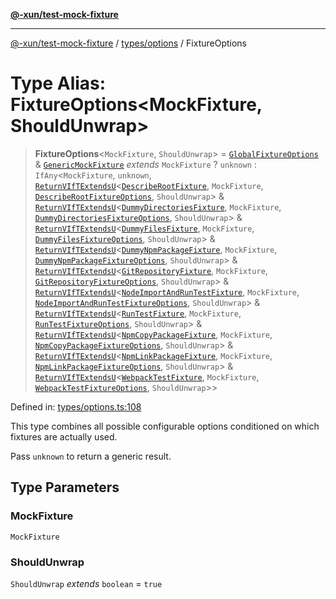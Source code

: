 [**@-xun/test-mock-fixture**](../../../README.md)

***

[@-xun/test-mock-fixture](../../../README.md) / [types/options](../README.md) / FixtureOptions

# Type Alias: FixtureOptions\<MockFixture, ShouldUnwrap\>

> **FixtureOptions**\<`MockFixture`, `ShouldUnwrap`\> = [`GlobalFixtureOptions`](GlobalFixtureOptions.md) & [`GenericMockFixture`](../../fixtures/type-aliases/GenericMockFixture.md) *extends* `MockFixture` ? `unknown` : `IfAny`\<`MockFixture`, `unknown`, [`ReturnVIfTExtendsU`](../../util/type-aliases/ReturnVIfTExtendsU.md)\<[`DescribeRootFixture`](../../../fixtures/describe-root/type-aliases/DescribeRootFixture.md), `MockFixture`, [`DescribeRootFixtureOptions`](../../../fixtures/describe-root/type-aliases/DescribeRootFixtureOptions.md), `ShouldUnwrap`\> & [`ReturnVIfTExtendsU`](../../util/type-aliases/ReturnVIfTExtendsU.md)\<[`DummyDirectoriesFixture`](../../../fixtures/dummy-directories/type-aliases/DummyDirectoriesFixture.md), `MockFixture`, [`DummyDirectoriesFixtureOptions`](../../../fixtures/dummy-directories/type-aliases/DummyDirectoriesFixtureOptions.md), `ShouldUnwrap`\> & [`ReturnVIfTExtendsU`](../../util/type-aliases/ReturnVIfTExtendsU.md)\<[`DummyFilesFixture`](../../../fixtures/dummy-files/type-aliases/DummyFilesFixture.md), `MockFixture`, [`DummyFilesFixtureOptions`](../../../fixtures/dummy-files/type-aliases/DummyFilesFixtureOptions.md), `ShouldUnwrap`\> & [`ReturnVIfTExtendsU`](../../util/type-aliases/ReturnVIfTExtendsU.md)\<[`DummyNpmPackageFixture`](../../../fixtures/dummy-npm-package/type-aliases/DummyNpmPackageFixture.md), `MockFixture`, [`DummyNpmPackageFixtureOptions`](../../../fixtures/dummy-npm-package/type-aliases/DummyNpmPackageFixtureOptions.md), `ShouldUnwrap`\> & [`ReturnVIfTExtendsU`](../../util/type-aliases/ReturnVIfTExtendsU.md)\<[`GitRepositoryFixture`](../../../fixtures/git-repository/type-aliases/GitRepositoryFixture.md), `MockFixture`, [`GitRepositoryFixtureOptions`](../../../fixtures/git-repository/type-aliases/GitRepositoryFixtureOptions.md), `ShouldUnwrap`\> & [`ReturnVIfTExtendsU`](../../util/type-aliases/ReturnVIfTExtendsU.md)\<[`NodeImportAndRunTestFixture`](../../../fixtures/node-import-and-run-test/type-aliases/NodeImportAndRunTestFixture.md), `MockFixture`, [`NodeImportAndRunTestFixtureOptions`](../../../fixtures/node-import-and-run-test/type-aliases/NodeImportAndRunTestFixtureOptions.md), `ShouldUnwrap`\> & [`ReturnVIfTExtendsU`](../../util/type-aliases/ReturnVIfTExtendsU.md)\<[`RunTestFixture`](../../../fixtures/run-test/type-aliases/RunTestFixture.md), `MockFixture`, [`RunTestFixtureOptions`](../../../fixtures/run-test/type-aliases/RunTestFixtureOptions.md), `ShouldUnwrap`\> & [`ReturnVIfTExtendsU`](../../util/type-aliases/ReturnVIfTExtendsU.md)\<[`NpmCopyPackageFixture`](../../../fixtures/npm-copy-package/type-aliases/NpmCopyPackageFixture.md), `MockFixture`, [`NpmCopyPackageFixtureOptions`](../../../fixtures/npm-copy-package/type-aliases/NpmCopyPackageFixtureOptions.md), `ShouldUnwrap`\> & [`ReturnVIfTExtendsU`](../../util/type-aliases/ReturnVIfTExtendsU.md)\<[`NpmLinkPackageFixture`](../../../fixtures/npm-link-package/type-aliases/NpmLinkPackageFixture.md), `MockFixture`, [`NpmLinkPackageFixtureOptions`](../../../fixtures/npm-link-package/type-aliases/NpmLinkPackageFixtureOptions.md), `ShouldUnwrap`\> & [`ReturnVIfTExtendsU`](../../util/type-aliases/ReturnVIfTExtendsU.md)\<[`WebpackTestFixture`](../../../fixtures/webpack-test/type-aliases/WebpackTestFixture.md), `MockFixture`, [`WebpackTestFixtureOptions`](../../../fixtures/webpack-test/type-aliases/WebpackTestFixtureOptions.md), `ShouldUnwrap`\>\>

Defined in: [types/options.ts:108](https://github.com/Xunnamius/test-utils/blob/4d43cc0c19fc37167d33e672c88c9d1391d7bdfe/packages/test-mock-fixture/src/types/options.ts#L108)

This type combines all possible configurable options conditioned on which
fixtures are actually used.

Pass `unknown` to return a generic result.

## Type Parameters

### MockFixture

`MockFixture`

### ShouldUnwrap

`ShouldUnwrap` *extends* `boolean` = `true`
